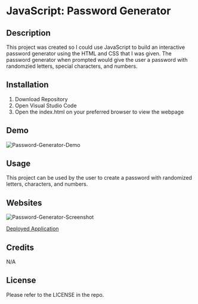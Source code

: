 # JavaScript: Password Generator 

## Description 

This project was created so I could use JavaScript to build an interactive password generator using the HTML and CSS that I was given. The password generator when prompted would give the user a password with randomzied letters, special characters, and numbers. 


## Installation 

1. Download Repository
2. Open Visual Studio Code 
3. Open the index.html on your preferred browser to view the webpage

## Demo 


![Password-Generator-Demo](https://github.com/kimberlie901/Protect-the-Password/blob/main/Assets/03-javascript-homework-demo.png) 

## Usage 

This project can be used by the user to create a password with 
randomized letters, characters, and numbers.   

## Websites 

![Password-Generator-Screenshot](https://github.com/kimberlie901/Protect-the-Password/blob/main/Assets/Screenshot%202023-03-17%20at%2010.07.08%20PM.png)

[Deployed Application](https://kimberlie901.github.io/Protect-the-Password/) 

## Credits 

N/A

## License

Please refer to the LICENSE in the repo.  

